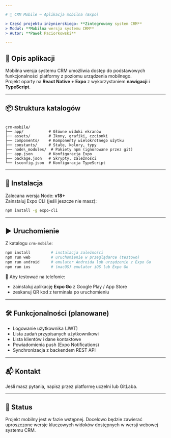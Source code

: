 ```yaml
---

# 📱 CRM Mobile – Aplikacja mobilna (Expo)

> Część projektu inżynierskiego: **Zintegrowany system CRM**  
> Moduł: **Mobilna wersja systemu CRM**  
> Autor: **Paweł Paciorkowski**

---
```


## 🚀 Opis aplikacji

Mobilna wersja systemu CRM umożliwia dostęp do podstawowych funkcjonalności platformy z poziomu urządzenia mobilnego.  
Projekt oparty na **React Native + Expo** z wykorzystaniem **nawigacji** i **TypeScript**.

---

## 📦 Struktura katalogów

```

crm-mobile/
├── app/           # Główne widoki ekranów
├── assets/        # Ikony, grafiki, czcionki
├── components/    # Komponenty wielokrotnego użytku
├── constants/     # Stałe, kolory, typy
├── node\_modules/  # Pakiety npm (ignorowane przez git)
├── app.json       # Konfiguracja Expo
├── package.json   # Skrypty, zależności
└── tsconfig.json  # Konfiguracja TypeScript

````

---

## 🔧 Instalacja

Zalecana wersja Node: **v18+**  
Zainstaluj Expo CLI (jeśli jeszcze nie masz):

```bash
npm install -g expo-cli
````

---

## ▶️ Uruchomienie

Z katalogu `crm-mobile`:

```bash
npm install         # instalacja zależności
npm run web         # uruchomienie w przeglądarce (testowo)
npm run android     # emulator Androida lub urządzenie z Expo Go
npm run ios         # (macOS) emulator iOS lub Expo Go
```

📱 Aby testować na telefonie:

* zainstaluj aplikację **Expo Go** z Google Play / App Store
* zeskanuj QR kod z terminala po uruchomieniu

---

## 🛠️ Funkcjonalności (planowane)

* Logowanie użytkownika (JWT)
* Lista zadań przypisanych użytkownikowi
* Lista klientów i dane kontaktowe
* Powiadomienia push (Expo Notifications)
* Synchronizacja z backendem REST API

---

## 📬 Kontakt

Jeśli masz pytania, napisz przez platformę uczelni lub GitLaba.

---

## 🧪 Status

Projekt mobilny jest w fazie wstępnej. Docelowo będzie zawierać uproszczone wersje kluczowych widoków dostępnych w wersji webowej systemu CRM.

````

